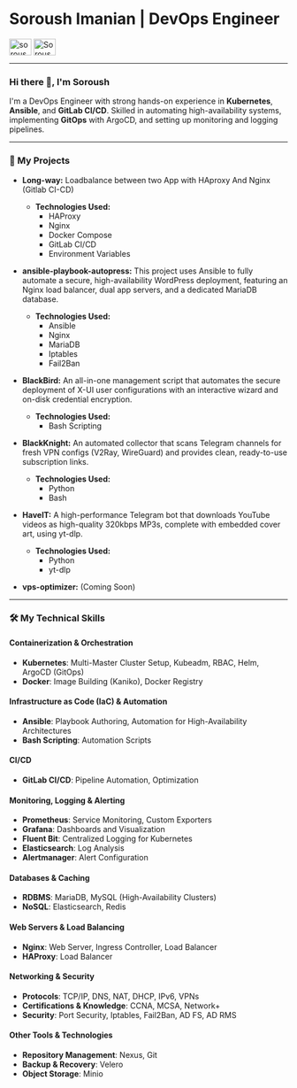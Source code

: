 # Soroush Imanian | DevOps Engineer

<p align="left">
  <a href="https://linkedin.com/in/soroush-imanian" target="blank"><img align="center" src="https://raw.githubusercontent.com/rahuldkjain/github-profile-readme-generator/master/src/images/icons/Social/linked-in-alt.svg" alt="soroush-imanian" height="30" width="40" /></a>
  <a href="https://github.com/SoroushImanian" target="blank"><img align="center" src="https://raw.githubusercontent.com/rahuldkjain/github-profile-readme-generator/master/src/images/icons/Social/github.svg" alt="SoroushImanian" height="30" width="40" /></a>
</p>

---

### Hi there 👋, I'm Soroush

I'm a DevOps Engineer with strong hands-on experience in **Kubernetes**, **Ansible**, and **GitLab CI/CD**. Skilled in automating high-availability systems, implementing **GitOps** with ArgoCD, and setting up monitoring and logging pipelines.

---

### 🚀 My Projects

* **Long-way:** Loadbalance between two App with HAproxy And Nginx (Gitlab CI-CD)
    * **Technologies Used:**
        * HAProxy
        * Nginx
        * Docker Compose
        * GitLab CI/CD
        * Environment Variables

* **ansible-playbook-autopress:** This project uses Ansible to fully automate a secure, high-availability WordPress deployment, featuring an Nginx load balancer, dual app servers, and a dedicated MariaDB database.
    * **Technologies Used:**
        * Ansible
        * Nginx
        * MariaDB
        * Iptables
        * Fail2Ban

* **BlackBird:** An all-in-one management script that automates the secure deployment of X-UI user configurations with an interactive wizard and on-disk credential encryption.
    * **Technologies Used:**
        * Bash Scripting

* **BlackKnight:** An automated collector that scans Telegram channels for fresh VPN configs (V2Ray, WireGuard) and provides clean, ready-to-use subscription links.
    * **Technologies Used:**
        * Python
        * Bash

* **HaveIT:** A high-performance Telegram bot that downloads YouTube videos as high-quality 320kbps MP3s, complete with embedded cover art, using yt-dlp.
    * **Technologies Used:**
        * Python
        * yt-dlp

* **vps-optimizer:** (Coming Soon)

---

### 🛠️ My Technical Skills

#### **Containerization & Orchestration**
- **Kubernetes**: Multi-Master Cluster Setup, Kubeadm, RBAC, Helm, ArgoCD (GitOps)
- **Docker**: Image Building (Kaniko), Docker Registry

#### **Infrastructure as Code (IaC) & Automation**
- **Ansible**: Playbook Authoring, Automation for High-Availability Architectures
- **Bash Scripting**: Automation Scripts

#### **CI/CD**
- **GitLab CI/CD**: Pipeline Automation, Optimization

#### **Monitoring, Logging & Alerting**
- **Prometheus**: Service Monitoring, Custom Exporters
- **Grafana**: Dashboards and Visualization
- **Fluent Bit**: Centralized Logging for Kubernetes
- **Elasticsearch**: Log Analysis
- **Alertmanager**: Alert Configuration

#### **Databases & Caching**
- **RDBMS**: MariaDB, MySQL (High-Availability Clusters)
- **NoSQL**: Elasticsearch, Redis

#### **Web Servers & Load Balancing**
- **Nginx**: Web Server, Ingress Controller, Load Balancer
- **HAProxy**: Load Balancer

#### **Networking & Security**
- **Protocols**: TCP/IP, DNS, NAT, DHCP, IPv6, VPNs
- **Certifications & Knowledge**: CCNA, MCSA, Network+
- **Security**: Port Security, Iptables, Fail2Ban, AD FS, AD RMS

#### **Other Tools & Technologies**
- **Repository Management**: Nexus, Git
- **Backup & Recovery**: Velero
- **Object Storage**: Minio
